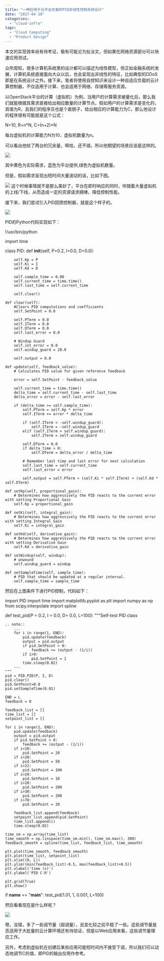 ```yaml
---
title: "一种应用于云平台负载的PID非线性控制系统设计"
date: "2017-04-10"
categories: 
  - "cloud-infra"
tags:
  - "Cloud Computing"
  - "Product Design"
---
```


本文的实现效率尚有待考证，极有可能沦为扯淡文，但如果在网络资源部分可以快速应用测试。

众所周知，很多计算机系统里的设计都可以描述为线性模型，但正如金融系统的发展，计算机系统直接面向大众以后，也会呈现出非线性的特征，比如典型的DDoS即是在系统设计之外。接下来，笔者将使用自控知识来设计一种自适应负载的云计算控制器，不仅适用于计算、也会适用于网络、存储等服务资源。

以OpenStack平台的计算（虚拟机）为例，当用户的计算需求被量化后，那么我们就能根据其需求直接给出相应数量的计算节点。假如用户的计算需求是变化的，其值为R，且我们的程序员也是个直肠子，给出相应的计算能力为C，那么他设计的程序很有可能就是这个公式：

N=10,
R=n*N,
C=(n+2)*N

每台虚拟机的计算能力N为10，虚拟机数量为n。

可以看出他给了两台的冗余量，啊哈，还不错。所以他期望的场景应该是这样的。

[![](/blog/images/figure_1.png)](https://blog.lofyer.org/wp-content/uploads/figure_1.png)

其中黄色为实际需求，蓝色为平台提供,绿色为虚拟机数量。

但是，假如需求呈现出短时间大量波动的话，比如下图。

[![](/blog/images/figure_2.png)](https://blog.lofyer.org/wp-content/uploads/figure_2.png) 这个时候事情就不是那么美妙了，平台在即时响应的同时，伴随着大量虚拟机的上线/下线，从而造成一定的资源请求拥堵，降低控制性能。

接下来，我们尝试引入PID回馈控制器，就是这个样子的。

[![](/blog/images/Pid-feedback-nct-int-correct-1024x471.png)](https://blog.lofyer.org/wp-content/uploads/Pid-feedback-nct-int-correct.png)

PID的Python代码实现如下：

!/usr/bin/python

import time

class PID:
    def __init__(self, P=0.2, I=0.0, D=0.0):

        self.Kp = P
        self.Ki = I
        self.Kd = D

        self.sample_time = 0.00
        self.current_time = time.time()
        self.last_time = self.current_time

        self.clear()

    def clear(self):
        #Clears PID computations and coefficients
        self.SetPoint = 0.0

        self.PTerm = 0.0
        self.ITerm = 0.0
        self.DTerm = 0.0
        self.last_error = 0.0

        # Windup Guard
        self.int_error = 0.0
        self.windup_guard = 20.0

        self.output = 0.0

    def update(self, feedback_value):
        # Calculates PID value for given reference feedback

        error = self.SetPoint - feedback_value

        self.current_time = time.time()
        delta_time = self.current_time - self.last_time
        delta_error = error - self.last_error

        if (delta_time >= self.sample_time):
            self.PTerm = self.Kp * error
            self.ITerm += error * delta_time

            if (self.ITerm < -self.windup_guard):
                self.ITerm = -self.windup_guard
            elif (self.ITerm > self.windup_guard):
                self.ITerm = self.windup_guard

            self.DTerm = 0.0
            if delta_time > 0:
                self.DTerm = delta_error / delta_time

            # Remember last time and last error for next calculation
            self.last_time = self.current_time
            self.last_error = error

            self.output = self.PTerm + (self.Ki * self.ITerm) + (self.Kd * self.DTerm)

    def setKp(self, proportional_gain):
        # Determines how aggressively the PID reacts to the current error with setting Proportional Gain
        self.Kp = proportional_gain

    def setKi(self, integral_gain):
        # Determines how aggressively the PID reacts to the current error with setting Integral Gain
        self.Ki = integral_gain

    def setKd(self, derivative_gain):
        # Determines how aggressively the PID reacts to the current error with setting Derivative Gain
        self.Kd = derivative_gain

    def setWindup(self, windup):
        # unwound
        self.windup_guard = windup

    def setSampleTime(self, sample_time):
        # PID that should be updated at a regular interval.
        self.sample_time = sample_time

然后在上图条件下进行PID控制，代码如下：

import PID
import time
import matplotlib.pyplot as plt
import numpy as np
from scipy.interpolate import spline

def test_pid(P = 0.2,  I = 0.0, D= 0.0, L=100):
    """Self-test PID class

    .. note::
        ...
        for i in range(1, END):
            pid.update(feedback)
            output = pid.output
            if pid.SetPoint > 0:
                feedback += (output - (1/i))
            if i>9:
                pid.SetPoint = 1
            time.sleep(0.02)
        ---
    """
    pid = PID.PID(P, I, D)
    pid.clear()
    pid.SetPoint=0.0
    pid.setSampleTime(0.01)

    END = L
    feedback = 0

    feedback_list = []
    time_list = []
    setpoint_list = []

    for i in range(1, END):
        pid.update(feedback)
        output = pid.output
        if pid.SetPoint > 0:
            feedback += (output - (1/i))
        if i<10:
            pid.SetPoint = 20
        if i>20:
            pid.SetPoint = 50
        if i>22:
            pid.SetPoint = 100
        if i>24:
            pid.SetPoint = 10
        if i>28:
            pid.SetPoint = 200
        if i>30:
            pid.SetPoint = 200
        if i>70:
            pid.SetPoint = 20

        feedback_list.append(feedback)
        setpoint_list.append(pid.SetPoint)
        time_list.append(i)
        time.sleep(0.02)

    time_sm = np.array(time_list)
    time_smooth = np.linspace(time_sm.min(), time_sm.max(), 300)
    feedback_smooth = spline(time_list, feedback_list, time_smooth)

    plt.plot(time_smooth, feedback_smooth)
    plt.plot(time_list, setpoint_list)
    plt.xlim((0, L))
    plt.ylim((min(feedback_list)-0.5, max(feedback_list)+0.5))
    plt.xlabel('time (s)')
    plt.ylabel('PID C-R')

    plt.grid(True)
    plt.show()

if __name__ == "__main__":
    test_pid(1.01, 1, 0.001, L=100)

然后看看现在是什么样呢？

[![](/blog/images/figure_3.png)](https://blog.lofyer.org/wp-content/uploads/figure_3.png)

嗯，没错，多了一些调节量（超调量），且变化较之前平稳了一些。这些调节量是否适用于大批量的云计算环境还有待验证，但是以Web应用来看，这些调节量理应工作。

另外，考虑到虚拟机在创建后某些应用可能短时间内不接受下调，所以我们可以动态地调节C的值，即PID的输出仅用作参考。